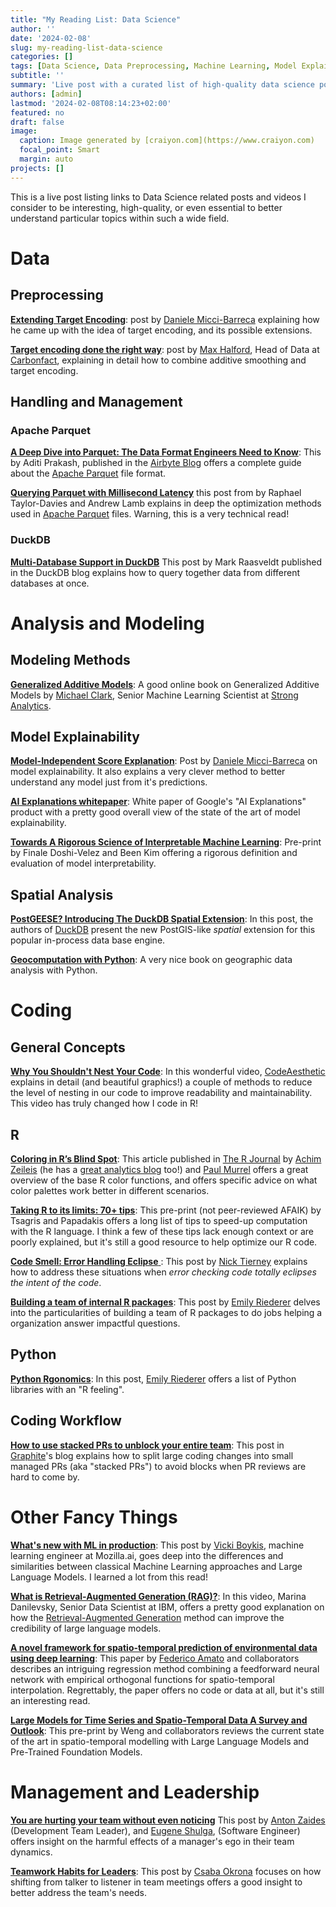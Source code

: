 ```yaml
---
title: "My Reading List: Data Science"
author: ''
date: '2024-02-08'
slug: my-reading-list-data-science
categories: []
tags: [Data Science, Data Preprocessing, Machine Learning, Model Explainability, Model Interpretability]
subtitle: ''
summary: 'Live post with a curated list of high-quality data science posts and videos I found enlightening.'
authors: [admin]
lastmod: '2024-02-08T08:14:23+02:00'
featured: no
draft: false
image:
  caption: Image generated by [craiyon.com](https://www.craiyon.com)
  focal_point: Smart
  margin: auto
projects: []
---
```


This is a live post listing links to Data Science related posts and videos I consider to be interesting, high-quality, or even essential to better understand particular topics within such a wide field.

# Data 

## Preprocessing

[**Extending Target Encoding**](https://towardsdatascience.com/extending-target-encoding-443aa9414cae): post by [Daniele Micci-Barreca](https://www.aitimejournal.com/interview-with-daniele-micci-barreca-product-analytics-lead-data-science-google/30110/) explaining how he came up with the idea of target encoding, and its possible extensions.

[**Target encoding done the right way**](https://maxhalford.github.io/blog/target-encoding/): post by [Max Halford](https://maxhalford.github.io/bio/), Head of Data at [Carbonfact](https://www.carbonfact.com/), explaining in detail how to combine additive smoothing and target encoding.

## Handling and Management

### Apache Parquet

[**A Deep Dive into Parquet: The Data Format Engineers Need to Know**](https://airbyte.com/data-engineering-resources/parquet-data-format): This by Aditi Prakash, published in the [Airbyte Blog](https://airbyte.com/blog) offers a complete guide about the [Apache Parquet](https://parquet.apache.org/) file format.

[**Querying Parquet with Millisecond Latency**](https://www.influxdata.com/blog/querying-parquet-millisecond-latency/) this post from by Raphael Taylor-Davies and Andrew Lamb explains in deep the optimization methods used in [Apache Parquet](https://parquet.apache.org/) files. Warning, this is a very technical read!

### DuckDB

[**Multi-Database Support in DuckDB**](https://duckdb.org/2024/01/26/multi-database-support-in-duckdb) This post by Mark Raasveldt published in the DuckDB blog explains how to query together data from different databases at once.

# Analysis and Modeling

## Modeling Methods

[**Generalized Additive Models**](https://m-clark.github.io/generalized-additive-models/): A good online book on Generalized Additive Models by [Michael Clark](https://m-clark.github.io/about.html), Senior Machine Learning Scientist at [Strong Analytics](https://www.strong.io/).

## Model Explainability

[**Model-Independent Score Explanation**](https://towardsdatascience.com/a-simple-model-independent-score-explanation-method-c17002d66da7): Post by [Daniele Micci-Barreca](https://www.aitimejournal.com/interview-with-daniele-micci-barreca-product-analytics-lead-data-science-google/30110/) on model explainability. It also explains a very clever method to better understand any model just from it's predictions.

[**AI Explanations whitepaper**](https://storage.googleapis.com/cloud-ai-whitepapers/AI%20Explainability%20Whitepaper.pdf): White paper of Google's "AI Explanations" product with a pretty good overall view of the state of the art of model explainability.

[**Towards A Rigorous Science of Interpretable Machine Learning**](https://arxiv.org/abs/1702.08608): Pre-print by Finale Doshi-Velez and Been Kim offering a rigorous definition and evaluation of model interpretability.

## Spatial Analysis

[**PostGEESE? Introducing The DuckDB Spatial Extension**](https://duckdb.org/2023/04/28/spatial.html): In this post, the authors of [DuckDB](https://duckdb.org/) present the new PostGIS-like *spatial* extension for this popular in-process data base engine.

[**Geocomputation with Python**](https://py.geocompx.org/): A very nice book on geographic data analysis with Python.

# Coding

## General Concepts

[**Why You Shouldn't Nest Your Code**](https://youtu.be/CFRhGnuXG-4?si=7Xr3E9L7GFvoRJqA): In this wonderful video, [CodeAesthetic](https://www.youtube.com/@CodeAesthetic) explains in detail (and beautiful graphics!) a couple of methods to reduce the level of nesting in our code to improve readability and maintainability. This video has truly changed how I code in R!

## R

[**Coloring in R’s Blind Spot**](https://journal.r-project.org/articles/RJ-2023-071/): This article published in [The R Journal](https://journal.r-project.org/index.html) by [Achim Zeileis](https://www.zeileis.org/) (he has a [great analytics blog](https://www.zeileis.org/blog/) too!) and [Paul Murrel](https://www.stat.auckland.ac.nz/~paul/) offers a great overview of the base R color functions, and offers specific advice on what color palettes work better in different scenarios.

[**Taking R to its limits: 70+ tips**](https://peerj.com/preprints/26605v1/): This pre-print (not peer-reviewed AFAIK) by Tsagris and Papadakis offers a long list of tips to speed-up computation with the R language. I think a few of these tips lack enough context or are poorly explained, but it's still a good resource to help optimize our R code.

[**Code Smell: Error Handling Eclipse** ](https://www.njtierney.com/post/2023/12/06/long-errors-smell/): This post by [Nick Tierney](https://fosstodon.org/@njtierney@aus.social) explains how to address these situations when *error checking code totally eclipses the intent of the code*.

[**Building a team of internal R packages**](https://www.emilyriederer.com/post/team-of-packages/): This post by [Emily Riederer](https://www.emilyriederer.com/about) delves into the particularities of building a team of R packages to do jobs helping a organization answer impactful questions.

## Python

[**Python Rgonomics**](https://www.emilyriederer.com/post/py-rgo/): In this post, [Emily Riederer](https://www.emilyriederer.com/about) offers a list of Python libraries with an "R feeling".

## Coding Workflow

[**How to use stacked PRs to unblock your entire team**](https://graphite.dev/blog/stacked-prs): This post in [Graphite](https://graphite.dev/)'s blog explains how to split large coding changes into small managed PRs (aka "stacked PRs") to avoid blocks when PR reviews are hard to come by.

# Other Fancy Things

[**What's new with ML in production**](https://vickiboykis.com/2024/01/15/whats-new-with-ml-in-production/): This post by [Vicki Boykis](https://vickiboykis.com/about/), machine learning engineer at Mozilla.ai, goes deep into the differences and similarities between classical Machine Learning approaches and Large Language Models. I learned a lot from this read!

[**What is Retrieval-Augmented Generation (RAG)?**](https://youtu.be/T-D1OfcDW1M?si=sAZO-5NGD8yF2WYe): In this video, Marina Danilevsky, Senior Data Scientist at IBM, offers a pretty good explanation on how the [Retrieval-Augmented Generation](https://research.ibm.com/blog/retrieval-augmented-generation-RAG?utm_id=YT-101-What-is-RAG&_gl=1*p6ef17*_ga*MTQwMzQ5NjMwMi4xNjkxNDE2MDc0*_ga_FYECCCS21D*MTY5MjcyMjgyNy40My4xLjE2OTI3MjMyMTcuMC4wLjA.) method can improve the credibility of large language models.

[**A novel framework for spatio-temporal prediction of environmental data using deep learning**](https://www.nature.com/articles/s41598-020-79148-7): This paper by [Federico Amato](https://www.linkedin.com/in/federico-amato-66208637) and collaborators describes an intriguing regression method combining a feedforward neural network with empirical orthogonal functions for spatio-temporal interpolation. Regrettably, the paper offers no code or data at all, but it's still an interesting read.

[**Large Models for Time Series and
Spatio-Temporal Data A Survey and Outlook**](https://arxiv.org/pdf/2310.10196.pdf): This pre-print by Weng and collaborators reviews the current state of the art in spatio-temporal modelling with Large Language Models and Pre-Trained Foundation Models.

# Management and Leadership

[**You are hurting your team without even noticing**](https://zaidesanton.substack.com/p/when-engineering-managers-become) This post by [Anton Zaides](https://substack.com/@zaidesanton) (Development Team Leader), and [Eugene Shulga](https://substack.com/@crushingtecheducation), (Software Engineer) offers insight on the harmful effects of a manager's ego in their team dynamics.

[**Teamwork Habits for Leaders**](https://the.managers.guide/p/teamwork-habits-for-leaders): This post by [Csaba Okrona](https://substack.com/@ochronus) focuses on how shifting from talker to listener in team meetings offers a good insight to better address the team's needs.

